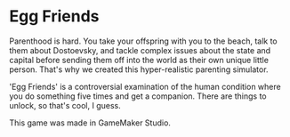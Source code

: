 # Egg Friends

Parenthood is hard. You take your offspring with you to the beach, talk to them about Dostoevsky, and tackle complex issues about the state and capital before sending them off into the world as their own unique little person. That's why we created this hyper-realistic parenting simulator.

'Egg Friends' is a controversial examination of the human condition where you do something five times and get a companion. There are things to unlock, so that's cool, I guess.

This game was made in GameMaker Studio.
